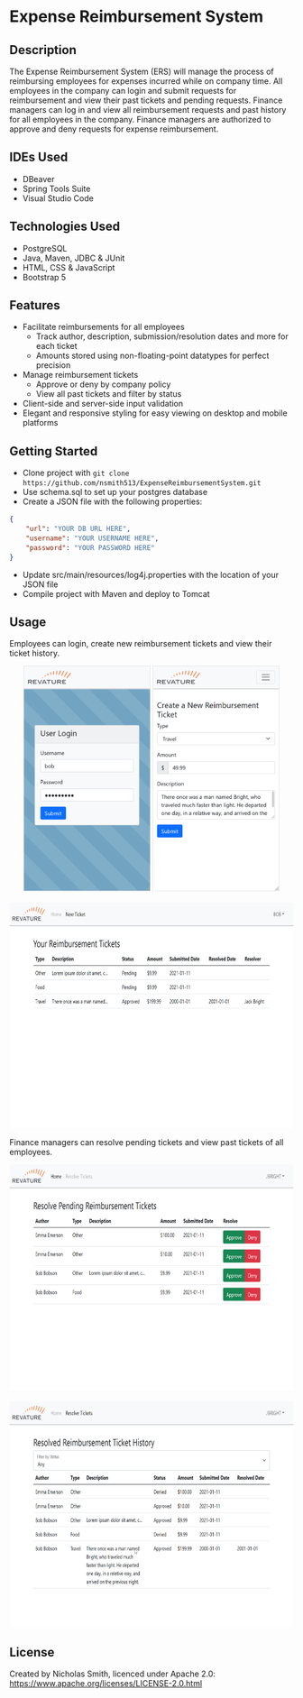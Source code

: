 # Expense Reimbursement System

## Description

The Expense Reimbursement System (ERS) will manage the process of reimbursing employees for expenses incurred while on company time. All employees in the company can login and submit requests for reimbursement and view their past tickets and pending requests. Finance managers can log in and view all reimbursement requests and past history for all employees in the company. Finance managers are authorized to approve and deny requests for expense reimbursement.

## IDEs Used

* DBeaver
* Spring Tools Suite
* Visual Studio Code

## Technologies Used

* PostgreSQL
* Java, Maven, JDBC & JUnit
* HTML, CSS & JavaScript
* Bootstrap 5

## Features

* Facilitate reimbursements for all employees
    * Track author, description, submission/resolution dates and more for each ticket
    * Amounts stored using non-floating-point datatypes for perfect precision
* Manage reimbursement tickets
    * Approve or deny by company policy
    * View all past tickets and filter by status
* Client-side and server-side input validation
* Elegant and responsive styling for easy viewing on desktop and mobile platforms

## Getting Started

* Clone project with `git clone https://github.com/nsmith513/ExpenseReimbursementSystem.git`
* Use schema.sql to set up your postgres database
* Create a JSON file with the following properties:
```json
{
    "url": "YOUR DB URL HERE",
    "username": "YOUR USERNAME HERE",
    "password": "YOUR PASSWORD HERE"
}
```
* Update src/main/resources/log4j.properties with the location of your JSON file
* Compile project with Maven and deploy to Tomcat

## Usage

Employees can login, create new reimbursement tickets and view their ticket history.

<p align="center">
   <kbd><img src="screenshots/login.png" height="400"/></kbd>
   <kbd><img src="screenshots/create-ticket.png" height="400"/></kbd>
   <br/>
   <br/>
   <kbd><img src="screenshots/user-history.png" height="400"/></kbd>
</p>

Finance managers can resolve pending tickets and view past tickets of all employees.

<p align="center">
   <kbd><img src="screenshots/resolve.png" height="400"/></kbd>
   <br/>
   <br/>
   <kbd><img src="screenshots/all-history.png" height="400"/></kbd>
</p>

## License

Created by Nicholas Smith, licenced under Apache 2.0: https://www.apache.org/licenses/LICENSE-2.0.html
